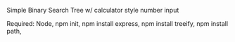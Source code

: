 Simple Binary Search Tree w/ calculator style number input

Required:
  Node,
  npm init,
  npm install express,
  npm install treeify,
  npm install path,
